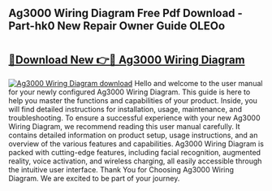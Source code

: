 ## Ag3000 Wiring Diagram Free Pdf Download - Part-hk0 New Repair Owner Guide OLEOo

# <h2><a href="http://dfou172.blite.top/?on=Ag3000+Wiring+Diagram">🔗Download New 👉🔴 Ag3000 Wiring Diagram</a></h2>

[![Ag3000 Wiring Diagram download](https://i.imgur.com/lujVjoI.png)](http://dfou172.blite.top/?on=Ag3000+Wiring+Diagram)
Hello and welcome to the user manual for your newly configured Ag3000 Wiring Diagram. This guide is here to help you master the functions and capabilities of your product. Inside, you will find detailed instructions for installation, usage, maintenance, and troubleshooting. To ensure a successful experience with your new Ag3000 Wiring Diagram, we recommend reading this user manual carefully. It contains detailed information on product setup, usage instructions, and an overview of the various features and capabilities. Ag3000 Wiring Diagram is packed with cutting-edge features, including facial recognition, augmented reality, voice activation, and wireless charging, all easily accessible through the intuitive user interface. Thank You for Choosing Ag3000 Wiring Diagram. We are excited to be part of your journey.

